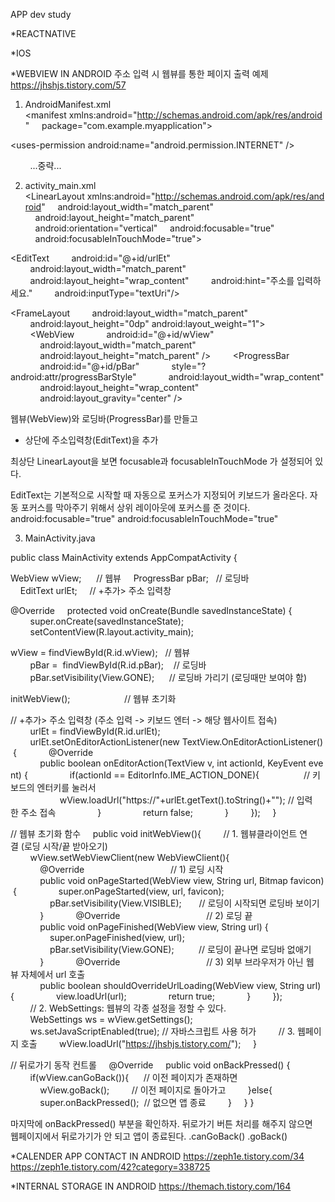 APP dev study

\*REACTNATIVE

\*IOS

\*WEBVIEW IN ANDROID
주소 입력 시 웹뷰를 통한 페이지 출력 예제
https://jhshjs.tistory.com/57

1. AndroidManifest.xml
   <?xml version="1.0" encoding="utf-8"?>
   <manifest xmlns:android="http://schemas.android.com/apk/res/android"
       package="com.example.myapplication">

<uses-permission android:name="android.permission.INTERNET" />

<application>
        ...중략... 
    </application>

</manifest>

2. activity_main.xml
   <?xml version="1.0" encoding="utf-8"?>
   <LinearLayout xmlns:android="http://schemas.android.com/apk/res/android"
       android:layout_width="match_parent"
       android:layout_height="match_parent"
       android:orientation="vertical"
       android:focusable="true"
       android:focusableInTouchMode="true">

<!-- +추가> 주소 입력창 -->

<EditText
        android:id="@+id/urlEt"
        android:layout_width="match_parent"
        android:layout_height="wrap_content"
        android:hint="주소를 입력하세요."
        android:inputType="textUri"/>

<!-- 웹뷰 및 로딩바 -->

<FrameLayout
        android:layout_width="match_parent"
        android:layout_height="0dp" android:layout_weight="1">
        <WebView
            android:id="@+id/wView"
            android:layout_width="match_parent"
            android:layout_height="match_parent" />
        <ProgressBar
            android:id="@+id/pBar"
            style="?android:attr/progressBarStyle"
            android:layout_width="wrap_content"
            android:layout_height="wrap_content"
            android:layout_gravity="center" />
    </FrameLayout>

</LinearLayout>
웹뷰(WebView)와 로딩바(ProgressBar)를 만들고

- 상단에 주소입력창(EditText)을 추가

최상단 LinearLayout을 보면
focusable과 focusableInTouchMode 가 설정되어 있다.

EditText는 기본적으로 시작할 때 자동으로 포커스가 지정되어 키보드가 올라온다.
자동 포커스를 막아주기 위해서 상위 레이아웃에 포커스를 준 것이다.
android:focusable="true"
android:focusableInTouchMode="true"

3. MainActivity.java

public class MainActivity extends AppCompatActivity {

WebView wView;      // 웹뷰
    ProgressBar pBar;   // 로딩바
    EditText urlEt;     // +추가> 주소 입력창

@Override
    protected void onCreate(Bundle savedInstanceState) {
        super.onCreate(savedInstanceState);
        setContentView(R.layout.activity_main);

wView = findViewById(R.id.wView);   // 웹뷰
        pBar =  findViewById(R.id.pBar);    // 로딩바
        pBar.setVisibility(View.GONE);      // 로딩바 가리기 (로딩때만 보여야 함)

initWebView();                      // 웹뷰 초기화

// +추가> 주소 입력창 (주소 입력 -> 키보드 엔터 -> 해당 웹사이트 접속)
        urlEt = findViewById(R.id.urlEt);
        urlEt.setOnEditorActionListener(new TextView.OnEditorActionListener() {
            @Override
            public boolean onEditorAction(TextView v, int actionId, KeyEvent event) {
                if(actionId == EditorInfo.IME_ACTION_DONE){                  // 키보드의 엔터키를 눌러서
                    wView.loadUrl("https://"+urlEt.getText().toString()+""); // 입력한 주소 접속
                }
                return false;
            }
        });
    }

// 웹뷰 초기화 함수
    public void initWebView(){
        // 1. 웹뷰클라이언트 연결 (로딩 시작/끝 받아오기)
        wView.setWebViewClient(new WebViewClient(){
            @Override                                   // 1) 로딩 시작
            public void onPageStarted(WebView view, String url, Bitmap favicon) {
                super.onPageStarted(view, url, favicon);
                pBar.setVisibility(View.VISIBLE);       // 로딩이 시작되면 로딩바 보이기
            }
            @Override                                   // 2) 로딩 끝
            public void onPageFinished(WebView view, String url) {
                super.onPageFinished(view, url);
                pBar.setVisibility(View.GONE);          // 로딩이 끝나면 로딩바 없애기
            }
            @Override                                   // 3) 외부 브라우저가 아닌 웹뷰 자체에서 url 호출
            public boolean shouldOverrideUrlLoading(WebView view, String url) {
                view.loadUrl(url);
                return true;
            }
        });
        // 2. WebSettings: 웹뷰의 각종 설정을 정할 수 있다.
        WebSettings ws = wView.getSettings();
        ws.setJavaScriptEnabled(true); // 자바스크립트 사용 허가
        // 3. 웹페이지 호출
        wView.loadUrl("https://jhshjs.tistory.com/");
    }

// 뒤로가기 동작 컨트롤
    @Override
    public void onBackPressed() {
        if(wView.canGoBack()){      // 이전 페이지가 존재하면
            wView.goBack();         // 이전 페이지로 돌아가고
        }else{
            super.onBackPressed();  // 없으면 앱 종료
        }
    }
}

마지막에 onBackPressed() 부분을 확인하자.
뒤로가기 버튼 처리를 해주지 않으면 
웹페이지에서 뒤로가기가 안 되고 앱이 종료된다.
.canGoBack()
.goBack()

\*CALENDER APP CONTACT IN ANDROID
https://zeph1e.tistory.com/34
https://zeph1e.tistory.com/42?category=338725

\*INTERNAL STORAGE IN ANDROID
https://themach.tistory.com/164
